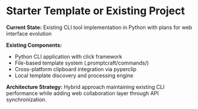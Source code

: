 # Starter Template or Existing Project

**Current State:** Existing CLI tool implementation in Python with plans for web interface evolution

**Existing Components:**
- Python CLI application with click framework
- File-based template system (.promptcraft/commands/)
- Cross-platform clipboard integration via pyperclip
- Local template discovery and processing engine

**Architecture Strategy:** Hybrid approach maintaining existing CLI performance while adding web collaboration layer through API synchronization.
